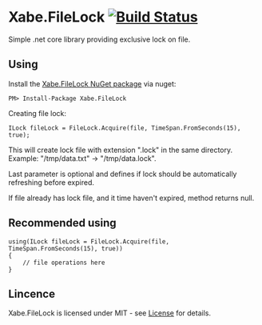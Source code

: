 # Xabe.FileLock  [![Build Status](https://travis-ci.org/tomaszzmuda/Xabe.FileLock.svg?branch=master)](https://travis-ci.org/tomaszzmuda/Xabe.FileLock)

Simple .net core library providing exclusive lock on file.

## Using ##

Install the [Xabe.FileLock NuGet package](https://www.nuget.org/packages/Xabe.FileLock "") via nuget:

	PM> Install-Package Xabe.FileLock
	
Creating file lock:

	ILock fileLock = FileLock.Acquire(file, TimeSpan.FromSeconds(15), true);
	
This will create lock file with extension ".lock" in the same directory. Example: "/tmp/data.txt" -> "/tmp/data.lock".

Last parameter is optional and defines if lock should be automatically refreshing before expired.

If file already has lock file, and it time haven't expired, method returns null.

## Recommended using ##

	using(ILock fileLock = FileLock.Acquire(file, TimeSpan.FromSeconds(15), true))
	{
		// file operations here
	}
	
## Lincence ## 

Xabe.FileLock is licensed under MIT - see [License](License.md) for details.
